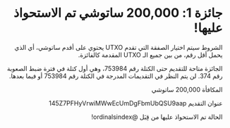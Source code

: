 
<div dir="rtl">

# جائزة 1: 200,000 ساتوشي تم الاستحواذ عليها!

الشروط
سيتم اختيار الصفقة التي تقدم UTXO يحتوي على أقدم ساتوشي، أي الذي يحمل أقل رقم، من بين جميع الـ UTXO المقدمة كالفائزة.

الجائزة متاحة للتقديم حتى الكتلة رقم 753984، وهي أول كتلة في فترة ضبط الصعوبة رقم 374. لن يتم النظر في التقديمات المدرجة في الكتلة رقم 753984 أو فيما بعدها.

المكافأة
200,000 ساتوشي

عنوان التقديم
145Z7PFHyVrwiMWwEcUmDgFbmUbQSU9aap

الحالة
تم الاستحواذ عليها من قِبَل @ordinalsindex!